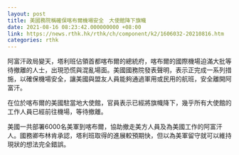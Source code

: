 ```yaml
---
layout: post
title: 美國務院稱確保喀布爾機場安全　大使館降下旗幟
date: 2021-08-16 08:23:42.000000000 +08:00
link: https://news.rthk.hk/rthk/ch/component/k2/1606032-20210816.htm
categories: rthk
---
```


阿富汗政局變天，塔利班佔領首都喀布爾的總統府，喀布爾的國際機場迫滿大批等待撤離的人士，出現恐慌與混亂場面。美國國務院發表聲明，表示正完成一系列措施，以確保機場安全，讓美國與盟友人員能夠通過軍用或民用的航班，安全離開阿富汗。

在位於喀布爾的美國駐當地大使館，官員表示已經將旗幟降下，幾乎所有大使館的工作人員已經前往機場，等待撤離。

美國一共部署6000名美軍到喀布爾，協助撤走美方人員及為美國工作的阿富汗人。國務卿布林肯承認，塔利班取得的進展較預期快，但以為美軍留守就可以維持現狀的想法完全錯誤。
